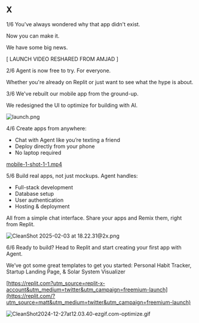 ## X

1/6 You've always wondered why that app didn't exist.

Now you can make it.

We have some big news.

[ LAUNCH VIDEO RESHARED FROM AMJAD ]

2/6 Agent is now free to try. For everyone. 

Whether you're already on Replit or just want to see what the hype is about.

3/6 We've  rebuilt our mobile app from the ground-up.

We redesigned the UI to optimize for building with AI.

![launch.png](attachment:cc71f648-77ba-4d04-9fb7-5012ef91850e:launch.png)

4/6 Create apps from anywhere:

- Chat with Agent like you’re texting a friend
- Deploy directly from your phone
- No laptop required

[mobile-1-shot-1-1.mp4](attachment:44973198-0afc-43d6-b7bd-ac0030df1df3:mobile-1-shot-1-1.mp4)

5/6 Build real apps, not just mockups. Agent handles:

- Full-stack development
- Database setup
- User authentication
- Hosting & deployment

All from a simple chat interface. Share your apps and Remix them, right from Replit.

![CleanShot 2025-02-03 at 18.22.31@2x.png](attachment:5e6b4a9b-e569-454c-8708-3e9a9eeea340:CleanShot_2025-02-03_at_18.22.312x.png)

6/6 Ready to build? Head to Replit and start creating your first app with Agent. 

We’ve got some great templates to get you started: Personal Habit Tracker, Startup Landing Page, & Solar System Visualizer

[https://replit.com?utm_source=replit-x-account&utm_medium=twitter&utm_campaign=freemium-launch](https://replit.com/?utm_source=matt&utm_medium=twitter&utm_campaign=freemium-launch)

![CleanShot2024-12-27at12.03.40-ezgif.com-optimize.gif](attachment:bc9203c6-3d40-41eb-85a7-66be11cfd36f:CleanShot2024-12-27at12.03.40-ezgif.com-optimize.gif)